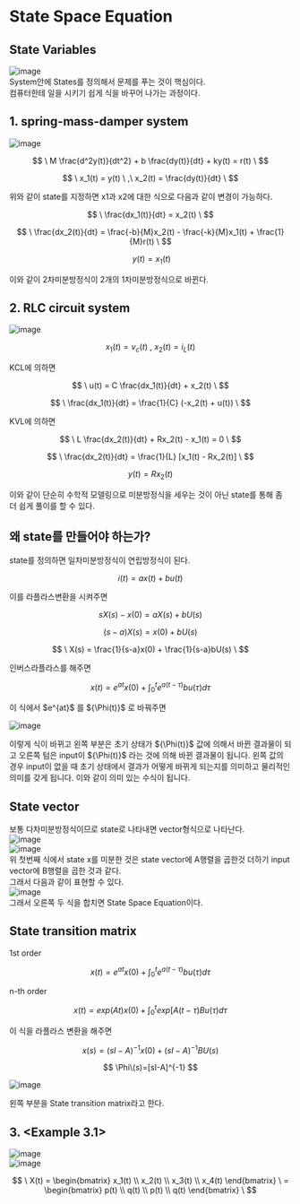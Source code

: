 # State Space Equation
## State Variables  
![image](https://github.com/kangjunhyeong/equation/assets/144297425/9fcf870a-1414-43f6-9bcb-36c9962d1837)  
System안에 States를 정의해서 문제를 푸는 것이 핵심이다.  
컴퓨터한테 일을 시키기 쉽게 식을 바꾸어 나가는 과정이다.  

## 1. spring-mass-damper system  

![image](https://github.com/kangjunhyeong/equation/assets/144297425/73793897-5f27-4cbd-b499-bd8ddd458384)  

$$
\ M \frac{d^2y(t)}{dt^2} + b \frac{dy(t)}{dt} + ky(t) = r(t) \
$$  

$$
\ x_1(t) = y(t) \ ,\ x_2(t) = \frac{dy(t)}{dt} \
$$  

위와 같이 state를 지정하면 x1과 x2에 대한 식으로 다음과 같이 변경이 가능하다.  

$$
\ \frac{dx_1(t)}{dt} = x_2(t) \  
$$

$$
\ \frac{dx_2(t)}{dt} = \frac{-b}{M}x_2(t) - \frac{-k}{M}x_1(t) + \frac{1}{M}r(t) \
$$

$$
\ y(t)=x_1(t)
$$
 
이와 같이 2차미분방정식이 2개의 1차미분방정식으로 바뀐다.  

## 2. RLC circuit system  

![image](https://github.com/kangjunhyeong/equation/assets/144297425/d5a3b351-3c2e-4c53-87fc-5f9635550985)  

$$
\ x_1(t) = v_c(t) \ , \ x_2(t) = i_L(t) \
$$  

KCL에 의하면  

$$
\ u(t) = C \frac{dx_1(t)}{dt} + x_2(t) \
$$

$$
\ \frac{dx_1(t)}{dt} = \frac{1}{C} (-x_2(t) + u(t)) \
$$  

KVL에 의하면  

$$
\ L \frac{dx_2(t)}{dt} + Rx_2(t) - x_1(t) = 0 \
$$  

$$
\ \frac{dx_2(t)}{dt} = \frac{1}{L} [x_1(t) - Rx_2(t)] \
$$  

$$
y(t)=Rx_2(t)
$$  

이와 같이 단순히 수학적 모델링으로 미분방정식을 세우는 것이 아닌 state를 통해 좀 더 쉽게 풀이를 할 수 있다.  

## 왜 state를 만들어야 하는가?  
state를 정의하면 일차미분방정식이 연립방정식이 된다.  

$$
\ i(t) = ax(t) + bu(t) \
$$  

이를 라플라스변환을 시켜주면

$$
\ sX(s) - x(0) = aX(s) + bU(s) \
$$  

$$
\ (s - a)X(s) = x(0) + bU(s) \
$$

$$
\ X(s) = \frac{1}{s-a}x(0) + \frac{1}{s-a}bU(s) \
$$

인버스라플라스를 해주면  

$$
\ x(t) = e^{at}x(0) + \int_{0}^{t} e^{a(t - \tau)}bu(\tau) d\tau \
$$  

이 식에서 $e^{at}\$ 를 $\{\\Phi\(t)}\$ 로 바꿔주면  

![image](https://github.com/kangjunhyeong/equation/assets/144297425/5aeba743-048a-4294-8c1d-df8f40956375)  

이렇게 식이 바뀌고 왼쪽 부분은 초기 상태가 $\{\\Phi\(t)}\$ 값에 의해서 바뀐 결과물이 되고 오른쪽 텀은 input이 $\{\\Phi\(t)}\$ 라는 것에 의해 바뀐 결과물이 됩니다. 왼쪽 값의 경우 input이 없을 때 초기 상태에서 결과가 어떻게 바뀌게 되는지를 의미하고 물리적인 의미를 갖게 됩니다. 이와 같이 의미 있는 수식이 됩니다.  

## State vector  
보통 다차미분방정식이므로 state로 나타내면 vector형식으로 나타난다.  
![image](https://github.com/kangjunhyeong/equation/assets/144297425/7d10a110-864b-439c-8855-fef3497c72a4)  
![image](https://github.com/kangjunhyeong/equation/assets/144297425/8f00b4fb-1fba-4a9a-adac-a5e71c970e25)  
위 첫번째 식에서 state x를 미분한 것은 state vector에 A행렬을 곱한것 더하기 input vector에 B행렬을 곱한 것과 같다.  
그래서 다음과 같이 표현할 수 있다.  
![image](https://github.com/kangjunhyeong/equation/assets/144297425/1b7a561c-34d3-442e-9c9b-46907ea5e9c1)  
그래서 오른쪽 두 식을 합치면 State Space Equation이다.

## State transition matrix  
1st order  

$$
\ x(t) = e^{at}x(0) + \int_{0}^{t} e^{a(t - \tau)}bu(\tau) d\tau \
$$  

n-th order  

$$
\ x(t) = exp(At)x(0) + \int_{0}^{t} exp[A(t - \tau)Bu(\tau) d\tau \
$$  

이 식을 라플라스 변환을 해주면  

$$
\ x(s) = (sI - A)^{-1}x(0) + (sI - A)^{-1}BU(s) \
$$  

$$
\Phi\(s)=[sI-A]^{-1}
$$  

![image](https://github.com/kangjunhyeong/equation/assets/144297425/9dd55fd1-9707-45ef-8c0a-d5e7c76feb27)  

왼쪽 부분을 State transition matrix라고 한다.

## 3. <Example 3.1>  
![image](https://github.com/kangjunhyeong/equation/assets/144297425/93d9dd2a-15f8-48ba-9fa1-c400ff79bc1f)  
![image](https://github.com/kangjunhyeong/equation/assets/144297425/28539024-856c-4953-a420-e42a5a39fbe1)  

$$
\ X(t) = \begin{bmatrix} x_1(t) \\
x_2(t) \\
x_3(t) \\
x_4(t) \end{bmatrix} \ = \begin{bmatrix} p(t) \\
q(t) \\
p(t) \\
q(t) \end{bmatrix} \
$$

